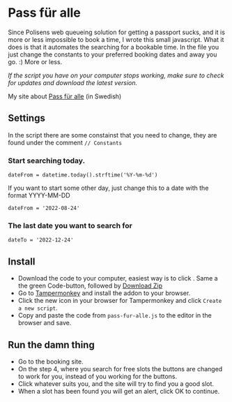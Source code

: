 # Pass für alle

Since Polisens web queueing solution for getting a passport sucks, and it is more or less impossible to book a time, I wrote this small javascript. What it does is that it automates the searching for a bookable time. In the file you just change the constants to your preferred booking dates and away you go. :) More or less.

*If the script you have on your computer stops working, make sure to check for updates and download the latest version.*

My site about [Pass für alle](https://passfuralle.se/) (in Swedish)

## Settings

In the script there are some constainst that you need to change, they are found under the comment `// Constants`

### Start searching today.

`dateFrom = datetime.today().strftime('%Y-%m-%d')`

If you want to start some other day, just change this to a date with the format YYYY-MM-DD

`dateFrom = '2022-08-24'`

### The last date you want to search for

`dateTo = '2022-12-24'`

## Install

* Download the code to your computer, easiest way is to click . Same a the green Code-button, followed by [Download Zip](https://github.com/jonkpirateboy/Pass-fur-alle/archive/refs/heads/main.zip)
* Go to [Tampermonkey](https://www.tampermonkey.net/) and install the addon to your browser.
* Click the new icon in your browser for Tampermonkey and click `Create a new script`.
* Copy and paste the code from `pass-fur-alle.js` to the editor in the browser and save.

## Run the damn thing

* Go to the booking site.
* On the step 4, where you search for free slots the buttons are changed to work for you, instead of you working for the buttons.
* Click whatever suits you, and the site will try to find you a good slot.
* When a slot has been found you will get an alert, click OK to continue.

